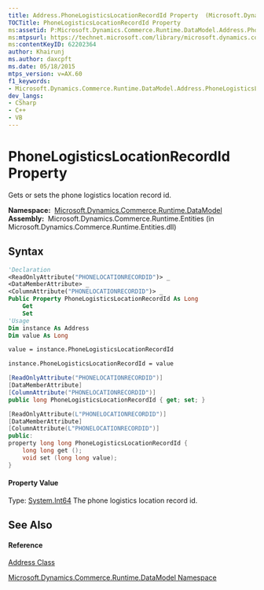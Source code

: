 ```yaml
---
title: Address.PhoneLogisticsLocationRecordId Property  (Microsoft.Dynamics.Commerce.Runtime.DataModel)
TOCTitle: PhoneLogisticsLocationRecordId Property
ms:assetid: P:Microsoft.Dynamics.Commerce.Runtime.DataModel.Address.PhoneLogisticsLocationRecordId
ms:mtpsurl: https://technet.microsoft.com/library/microsoft.dynamics.commerce.runtime.datamodel.address.phonelogisticslocationrecordid(v=AX.60)
ms:contentKeyID: 62202364
author: Khairunj
ms.author: daxcpft
ms.date: 05/18/2015
mtps_version: v=AX.60
f1_keywords:
- Microsoft.Dynamics.Commerce.Runtime.DataModel.Address.PhoneLogisticsLocationRecordId
dev_langs:
- CSharp
- C++
- VB
---
```


# PhoneLogisticsLocationRecordId Property

Gets or sets the phone logistics location record id.

**Namespace:**  [Microsoft.Dynamics.Commerce.Runtime.DataModel](microsoft-dynamics-commerce-runtime-datamodel-namespace.md)  
**Assembly:**  Microsoft.Dynamics.Commerce.Runtime.Entities (in Microsoft.Dynamics.Commerce.Runtime.Entities.dll)

## Syntax

``` vb
'Declaration
<ReadOnlyAttribute("PHONELOCATIONRECORDID")> _
<DataMemberAttribute> _
<ColumnAttribute("PHONELOCATIONRECORDID")> _
Public Property PhoneLogisticsLocationRecordId As Long
    Get
    Set
'Usage
Dim instance As Address
Dim value As Long

value = instance.PhoneLogisticsLocationRecordId

instance.PhoneLogisticsLocationRecordId = value
```

``` csharp
[ReadOnlyAttribute("PHONELOCATIONRECORDID")]
[DataMemberAttribute]
[ColumnAttribute("PHONELOCATIONRECORDID")]
public long PhoneLogisticsLocationRecordId { get; set; }
```

``` c++
[ReadOnlyAttribute(L"PHONELOCATIONRECORDID")]
[DataMemberAttribute]
[ColumnAttribute(L"PHONELOCATIONRECORDID")]
public:
property long long PhoneLogisticsLocationRecordId {
    long long get ();
    void set (long long value);
}
```

#### Property Value

Type: [System.Int64](https://technet.microsoft.com/library/6yy583ek\(v=ax.60\))  
The phone logistics location record id.  

## See Also

#### Reference

[Address Class](address-class-microsoft-dynamics-commerce-runtime-datamodel.md)

[Microsoft.Dynamics.Commerce.Runtime.DataModel Namespace](microsoft-dynamics-commerce-runtime-datamodel-namespace.md)

